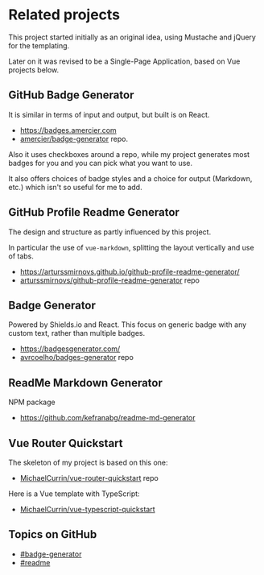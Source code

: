 # Related projects

This project started initially as an original idea, using Mustache and jQuery for the templating.

Later on it was revised to be a Single-Page Application, based on Vue projects below.


## GitHub Badge Generator

It is similar in terms of input and output, but built is on React.

- https://badges.amercier.com
- [amercier/badge-generator](https://github.com/amercier/badge-generator#github-badge-generator) repo.

Also it uses checkboxes around a repo, while my project generates most badges for you and you can pick what you want to use.

It also offers choices of badge styles and a choice for output (Markdown, etc.) which isn't so useful for me to add.


## GitHub Profile Readme Generator

The design and structure as partly influenced by this project.

In particular the use of `vue-markdown`, splitting the layout vertically and use of tabs.

- https://arturssmirnovs.github.io/github-profile-readme-generator/
- [arturssmirnovs/github-profile-readme-generator](https://github.com/arturssmirnovs/github-profile-readme-generator) repo


## Badge Generator

Powered by Shields.io and React. This focus on generic badge with any custom text, rather than multiple badges.

- https://badgesgenerator.com/
- [avrcoelho/badges-generator](https://github.com/avrcoelho/badges-generator) repo

## ReadMe Markdown Generator 

NPM package

- https://github.com/kefranabg/readme-md-generator


## Vue Router Quickstart

The skeleton of my project is based on this one:

- [MichaelCurrin/vue-router-quickstart](https://github.com/MichaelCurrin/vue-router-quickstart) repo

Here is a Vue template with TypeScript:

- [MichaelCurrin/vue-typescript-quickstart](https://github.com/MichaelCurrin/vue-typescript-quickstart)


## Topics on GitHub

- [#badge-generator](https://github.com/topics/badge-generator)
- [#readme](https://github.com/topics/readme)

